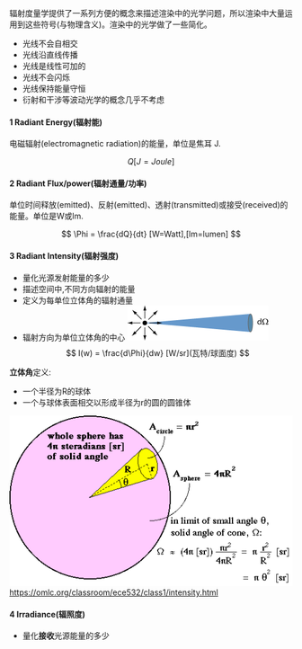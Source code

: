 辐射度量学提供了一系列方便的概念来描述渲染中的光学问题，所以渲染中大量运用到这些符号(与物理含义)。渲染中的光学做了一些简化。
- 光线不会自相交
- 光线沿直线传播
- 光线是线性可加的
- 光线不会闪烁
- 光线保持能量守恒
- 衍射和干涉等波动光学的概念几乎不考虑

#### 1 Radiant Energy(辐射能)
电磁辐射(electromagnetic radiation)的能量，单位是焦耳 J.

$$
Q [J=Joule]
$$

#### 2 Radiant Flux/power(辐射通量/功率)
单位时间释放(emitted)、反射(emitted)、透射(transmitted)或接受(received)的能量。单位是W或lm.

$$
\Phi = \frac{dQ}{dt} [W=Watt],[lm=lumen]
$$

#### 3 Radiant Intensity(辐射强度)
- 量化光源发射能量的多少
- 描述空间中,不同方向辐射的能量
- 定义为每单位立体角的辐射通量
- 辐射方向为单位立体角的中心
![alt](./doc/002.webp)
$$
I(w) = \frac{d\Phi}{dw} [W/sr](瓦特/球面度)
$$

**立体角**定义:
- 一个半径为R的球体
- 一个与球体表面相交以形成半径为r的圆的圆锥体


![alt](./doc/001.gif)
https://omlc.org/classroom/ece532/class1/intensity.html

#### 4 Irradiance(辐照度)
- 量化**接收**光源能量的多少

$$
$$
